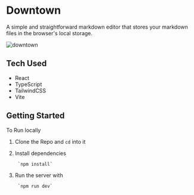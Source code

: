 # Downtown

A simple and straightforward markdown editor that stores your markdown files in the browser's local storage.

![downtown](https://github.com/user-attachments/assets/e82f0a9e-270f-4501-9ab6-cefab1a5e734)
## Tech Used

* React
* TypeScript
* TailwindCSS
* Vite

## Getting Started
To Run locally
1. Clone the Repo and `cd` into it
2. Install dependencies

		`npm install`
4. Run the server with
   
		`npm run dev`

